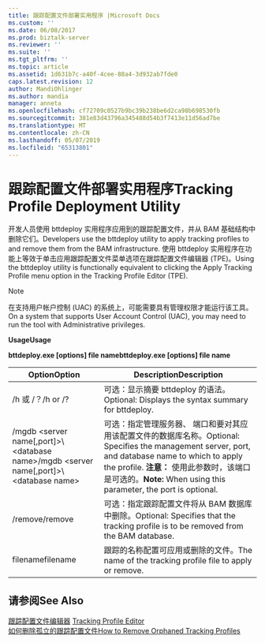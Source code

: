 ```yaml
---
title: 跟踪配置文件部署实用程序 |Microsoft Docs
ms.custom: ''
ms.date: 06/08/2017
ms.prod: biztalk-server
ms.reviewer: ''
ms.suite: ''
ms.tgt_pltfrm: ''
ms.topic: article
ms.assetid: 1d631b7c-a40f-4cee-88a4-3d932ab7fde0
caps.latest.revision: 12
author: MandiOhlinger
ms.author: mandia
manager: anneta
ms.openlocfilehash: cf72709c0527b9bc39b238be6d2ca98b698530fb
ms.sourcegitcommit: 381e83d43796a345488d54b3f7413e11d56ad7be
ms.translationtype: MT
ms.contentlocale: zh-CN
ms.lasthandoff: 05/07/2019
ms.locfileid: "65313801"
---
```

# <a name="tracking-profile-deployment-utility"></a><span data-ttu-id="09b81-102">跟踪配置文件部署实用程序</span><span class="sxs-lookup"><span data-stu-id="09b81-102">Tracking Profile Deployment Utility</span></span>
<span data-ttu-id="09b81-103">开发人员使用 bttdeploy 实用程序应用到的跟踪配置文件，并从 BAM 基础结构中删除它们。</span><span class="sxs-lookup"><span data-stu-id="09b81-103">Developers use the bttdeploy utility to apply tracking profiles to and remove them from the BAM infrastructure.</span></span> <span data-ttu-id="09b81-104">使用 bttdeploy 实用程序在功能上等效于单击应用跟踪配置文件菜单选项在跟踪配置文件编辑器 (TPE)。</span><span class="sxs-lookup"><span data-stu-id="09b81-104">Using the bttdeploy utility is functionally equivalent to clicking the Apply Tracking Profile menu option in the Tracking Profile Editor (TPE).</span></span>  
  
> [!NOTE]
>  <span data-ttu-id="09b81-105">在支持用户帐户控制 (UAC) 的系统上，可能需要具有管理权限才能运行该工具。</span><span class="sxs-lookup"><span data-stu-id="09b81-105">On a system that supports User Account Control (UAC), you may need to run the tool with Administrative privileges.</span></span>  
  
 <span data-ttu-id="09b81-106">**Usage**</span><span class="sxs-lookup"><span data-stu-id="09b81-106">**Usage**</span></span>  
  
 <span data-ttu-id="09b81-107">**bttdeploy.exe [options] file name**</span><span class="sxs-lookup"><span data-stu-id="09b81-107">**bttdeploy.exe [options] file name**</span></span>  
  
|<span data-ttu-id="09b81-108">Option</span><span class="sxs-lookup"><span data-stu-id="09b81-108">Option</span></span>|<span data-ttu-id="09b81-109">Description</span><span class="sxs-lookup"><span data-stu-id="09b81-109">Description</span></span>|  
|------------|-----------------|  
|<span data-ttu-id="09b81-110">/h 或 /？</span><span class="sxs-lookup"><span data-stu-id="09b81-110">/h or /?</span></span>|<span data-ttu-id="09b81-111">可选：显示摘要 bttdeploy 的语法。</span><span class="sxs-lookup"><span data-stu-id="09b81-111">Optional: Displays the syntax summary for bttdeploy.</span></span>|  
|<span data-ttu-id="09b81-112">/mgdb \<server name[,port]\>\\<database name\></span><span class="sxs-lookup"><span data-stu-id="09b81-112">/mgdb \<server name[,port]\>\\<database name\></span></span>|<span data-ttu-id="09b81-113">可选：指定管理服务器、 端口和要对其应用该配置文件的数据库名称。</span><span class="sxs-lookup"><span data-stu-id="09b81-113">Optional: Specifies the management server, port, and database name to which to apply the profile.</span></span> <span data-ttu-id="09b81-114">**注意：** 使用此参数时，该端口是可选的。</span><span class="sxs-lookup"><span data-stu-id="09b81-114">**Note:**  When using this parameter, the port is optional.</span></span>|  
|<span data-ttu-id="09b81-115">/remove</span><span class="sxs-lookup"><span data-stu-id="09b81-115">/remove</span></span>|<span data-ttu-id="09b81-116">可选：指定跟踪配置文件将从 BAM 数据库中删除。</span><span class="sxs-lookup"><span data-stu-id="09b81-116">Optional: Specifies that the tracking profile is to be removed from the BAM database.</span></span>|  
|<span data-ttu-id="09b81-117">filename</span><span class="sxs-lookup"><span data-stu-id="09b81-117">filename</span></span>|<span data-ttu-id="09b81-118">跟踪的名称配置可应用或删除的文件。</span><span class="sxs-lookup"><span data-stu-id="09b81-118">The name of the tracking profile file to apply or remove.</span></span>|  
  
## <a name="see-also"></a><span data-ttu-id="09b81-119">请参阅</span><span class="sxs-lookup"><span data-stu-id="09b81-119">See Also</span></span>  
 <span data-ttu-id="09b81-120">[跟踪配置文件编辑器](../core/tracking-profile-editor.md) </span><span class="sxs-lookup"><span data-stu-id="09b81-120">[Tracking Profile Editor](../core/tracking-profile-editor.md) </span></span>  
 [<span data-ttu-id="09b81-121">如何删除孤立的跟踪配置文件</span><span class="sxs-lookup"><span data-stu-id="09b81-121">How to Remove Orphaned Tracking Profiles</span></span>](../core/how-to-remove-orphaned-tracking-profiles.md)